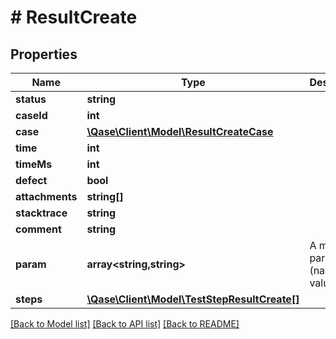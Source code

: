 # # ResultCreate

## Properties

Name | Type | Description | Notes
------------ | ------------- | ------------- | -------------
**status** | **string** |  |
**caseId** | **int** |  | [optional]
**case** | [**\Qase\Client\Model\ResultCreateCase**](ResultCreateCase.md) |  | [optional]
**time** | **int** |  | [optional]
**timeMs** | **int** |  | [optional]
**defect** | **bool** |  | [optional]
**attachments** | **string[]** |  | [optional]
**stacktrace** | **string** |  | [optional]
**comment** | **string** |  | [optional]
**param** | **array<string,string>** | A map of parameters (name &#x3D;&gt; value) | [optional]
**steps** | [**\Qase\Client\Model\TestStepResultCreate[]**](TestStepResultCreate.md) |  | [optional]

[[Back to Model list]](../../README.md#models) [[Back to API list]](../../README.md#endpoints) [[Back to README]](../../README.md)
